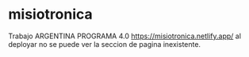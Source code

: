 # misiotronica
Trabajo ARGENTINA PROGRAMA 4.0
https://misiotronica.netlify.app/
al deployar no se puede ver la seccion de pagina inexistente.
